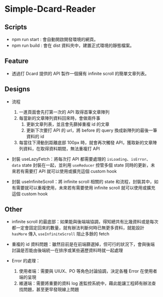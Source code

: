 # Simple-Dcard-Reader

## Scripts

- npm run start : 會自動開啟開發環境的網頁。
- npm run build : 會在 dist 資料夾中，建置正式環境的靜態檔案。

## Feature

- 透過打 Dcard 提供的 API 製作一個擁有 infinite scroll 的簡單文章列表。

## Designs

- 流程

  1. 一進頁面會先打第一次的 API 取得首筆文章陣列
  2. 每當新的文章陣列資料回來時，會做兩件事
     1. 更新文章列表，並且會先篩掉重複 id 的文章
     2. 更新下次要打 API 的 url，將 before 的 query 換成新陣列的最後一筆資料的 id
  3. 每當往下滑動到距離底部 100px 時，就會再次觸發 API，獲取新的文章陣列資料，在取得資料期間，無法重複打 API

- 封裝 useLazyFetch：將每次打 API 都需要處理的 `isLoading`、`isError`、`data` state 封裝在一起，並利用 `useReducer` 控管多個 state 同時的更新，未來若有需要打 API 就可以使用或擴充這個 custom hook

- 封裝 useInfiniteScroll：將 infinite scroll 相關的 state 和流程，封裝其中，如有需要就可以重複使用，未來若有需要使用 infinite scroll 就可以使用或擴充這個 custom hook

## Other

- infinite scroll 的最底部：如果能與後端端協調，得知總共有比幾資料或是每次都一定會固定回來的數量，就有辦法判斷何時已無更多資料，就能設計 `hasMore` 傳入 `useInfiniteScroll` 阻止多餘的 fetch

- 重複的 id 資料問題：雖然目前是在前端篩選掉，但可行的狀況下，會與後端討論是否能由後端統一在排序或某些遍歷資料時就一起處理

- Error 的處理：
  1. 使用者端：需要與 UIUX、PO 等角色討論協調，決定各種 Error 在使用者端的呈現
  2. 維運端：需要將重要的資料 log 進監控系統中，藉此能讓工程師有辦法查找問題，甚至更早發現線上問題
